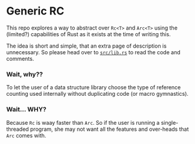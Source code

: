 # Generic RC

This repo explores a way to abstract over `Rc<T>` and `Arc<T>` using the
(limited?) capabilities of Rust as it exists at the time of writing this.

The idea is short and simple, that an extra page of description is unnecessary.
So please head over to [`src/lib.rs`](./src/lib.rs) to read the code and
comments.

### Wait, why??

To let the user of a data structure library choose the type of reference
counting used internally without duplicating code (or macro gymnastics).

### Wait... WHY?

Because `Rc` is waay faster than `Arc`. So if the user is running a single-
threaded program, she may not want all the features and over-heads that `Arc`
comes with.
